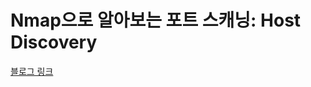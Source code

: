 # Nmap으로 알아보는 포트 스캐닝: Host Discovery

[블로그 링크](https://medium.com/@eeunjo/nmap으로-알아보는-포트-스캐닝-0d7906b288f6)
